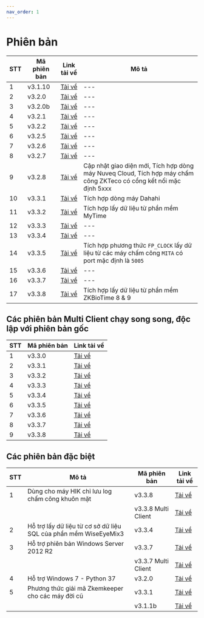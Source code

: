 ```yaml
---
nav_order: 1
---
```


# Phiên bản

| STT | Mã phiên bản | Link tải về                                                                                     | Mô tả                                                                                                              |
| --- | ------------ | ----------------------------------------------------------------------------------------------- | ------------------------------------------------------------------------------------------------------------------ |
| 1   | v3.1.10      | [Tải về](https://drive.google.com/file/d/14X4cSUCIIXyQ1tt8Cp3dUGRwEmBRneeC/view?usp=drive_link) | ---                                                                                                                |
| 2   | v3.2.0       | [Tải về](https://drive.google.com/file/d/1JQtJmSA-BPC8ltDDfmWHyb7XcHHAT8hM/view?usp=drive_link) | ---                                                                                                                |
| 3   | v3.2.0b      | [Tải về](https://drive.google.com/file/d/1hCCkIzhbLacvuj1N6ZJo2bkGukUOfLb1/view?usp=drive_link) | ---                                                                                                                |
| 4   | v3.2.1       | [Tải về](https://drive.google.com/file/d/1yV2N2O76HZA0HZ3x6MXycRP1NMAOZauw/view?usp=drive_link) | ---                                                                                                                |
| 5   | v3.2.2       | [Tải về](https://drive.google.com/file/d/1uMHLnY2zs9DSV88mCz-HoJLkvin5Ks_T/view?usp=drive_link) | ---                                                                                                                |
| 6   | v3.2.5       | [Tải về](https://drive.google.com/file/d/1Bsq09bKbTnzeroZwHlHwpyxP-ghwPEt7/view?usp=drive_link) | ---                                                                                                                |
| 7   | v3.2.6       | [Tải về](https://drive.google.com/file/d/1R9SpnqXhp5v1cYOHt5evBoSS-zszgTnN/view?usp=drive_link) | ---                                                                                                                |
| 8   | v3.2.7       | [Tải về](https://drive.google.com/file/d/18x9HDwDDLCASJB1-9eD5grSZeckj48mI/view?usp=drive_link) | ---                                                                                                                |
| 9   | v3.2.8       | [Tải về](https://drive.google.com/file/d/105C7Fm7TWsqv3Dfv4dl1JU8BEsuBXDBC/view?usp=drive_link) | Cập nhật giao diện mới, Tích hợp dòng máy Nuveq Cloud, Tích hợp máy chấm công ZKTeco có cổng kết nối mặc định 5xxx |
| 10  | v3.3.1       | [Tải về](https://drive.google.com/file/d/1mJHk1Yk9eX1n0y8jv5F3c1rYk1KX1z4E/view?usp=drive_link) | Tích hợp dòng máy Dahahi                                                                                           |
| 11  | v3.3.2       | [Tải về](https://drive.google.com/file/d/1KPgzzR0nBgnvHqFELh9GOOgEt_SX5NY8/view?usp=drive_link) | Tích hợp lấy dữ liệu từ phần mềm MyTime                                                                            |
| 12  | v3.3.3       | [Tải về](https://drive.google.com/file/d/1sj2gi5OQ6j-Q6Zsv5aTbuuy0LAnoJ4r1/view?usp=drive_link) | ---                                                                                                                |
| 13  | v3.3.4       | [Tải về](https://drive.google.com/file/d/1kIfaaO2cLCdVNERD4DK88ajQLEgqkla9/view?usp=drive_link) | ---                                                                                                                |
| 14  | v3.3.5       | [Tải về](https://drive.google.com/file/d/1stJxBHT8gg32VLrIdj8UsPX_fcXLq7fn/view?usp=drive_link) | Tích hợp phương thức `FP_CLOCK` lấy dữ liệu từ các máy chấm công `MITA` có port mặc định là `5005`                 |
| 15  | v3.3.6       | [Tải về](https://drive.google.com/file/d/1tw45WbIuuY0FtGy-ZPh1VDO63gRm_2LG/view?usp=drive_link) | ---                                                                                                                |
| 16  | v3.3.7       | [Tải về](https://drive.google.com/file/d/11nlsa_XwKgD9M47CkAzaiLuI9mKddIeJ/view?usp=drive_link) | ---                                                                                                                |
| 17  | v3.3.8       | [Tải về](https://drive.google.com/file/d/1kVT462f_QDcI6rOXmoaO09o4Ql4MpftD/view?usp=drive_link) | Tích hợp lấy dữ liệu từ phần mềm ZKBioTime 8 & 9                                                                   |

## Các phiên bản Multi Client chạy song song, độc lập với phiên bản gốc

| STT | Mã phiên bản | Link tải về                                                                                     |
| --- | ------------ | ----------------------------------------------------------------------------------------------- |
| 1   | v3.3.0       | [Tải về](https://drive.google.com/file/d/175lHaNETErIDZ9Be4-EcH6KU2nIAF5pm/view?usp=drive_link) |
| 2   | v3.3.1       | [Tải về](https://drive.google.com/file/d/1fkLVCjHohc3cgnXUStWXsclPQSVDxcYU/view?usp=drive_link) |
| 3   | v3.3.2       | [Tải về](https://drive.google.com/file/d/1-Ghpy_OsvJUQnbSyF-wbaawSv4QT6Fgi/view?usp=drive_link) |
| 4   | v3.3.3       | [Tải về](https://drive.google.com/file/d/1in-QZJ95NJqXYrBKcxGJ-BR8OSYyitg-/view?usp=drive_link) |
| 5   | v3.3.4       | [Tải về](https://drive.google.com/file/d/1GMIq5I1K8cC9imumb_amiG5GzDOkqI-Z/view?usp=drive_link) |
| 6   | v3.3.5       | [Tải về](https://drive.google.com/file/d/1TEnayRw3pI967dzWOYhcoBjhstaL6fDy/view?usp=drive_link) |
| 7   | v3.3.6       | [Tải về](https://drive.google.com/file/d/1JokBWY8GwYtMR6sh7am7xyK4DVe_fAYE/view?usp=drive_link) |
| 8   | v3.3.7       | [Tải về](https://drive.google.com/file/d/1Pp0ObrM-hEdeIh3hQO4RUhDR4Mig-CMd/view?usp=drive_link) |
| 9   | v3.3.8       | [Tải về](https://drive.google.com/file/d/1p3nvV7XTtlqHlKHss8S88yCSrS9F2wgw/view?usp=drive_link) |

## Các phiên bản đặc biệt

| STT | Mô tả                                                            | Mã phiên bản        | Link tải về                                                                                     |
| --- | ---------------------------------------------------------------- | ------------------- | ----------------------------------------------------------------------------------------------- |
| 1   | Dùng cho máy HIK chỉ lưu log chấm công khuôn mặt                 | v3.3.8              | [Tải về](https://drive.google.com/file/d/1_opc4JYYpuFlLoyRh76CqrcXAF11BYwG/view?usp=drive_link) |
|     |                                                                  | v3.3.8 Multi Client | [Tải về](https://drive.google.com/file/d/1EZ22zuk5vPJ20IUsvEs4m4xPeB1AOfAq/view?usp=drive_link) |
| 2   | Hỗ trợ lấy dữ liệu từ cơ sở dữ liệu SQL của phần mềm WiseEyeMix3 | v3.3.4              | [Tải về](https://drive.google.com/file/d/1QIqsYcGnfyczeIfrCmuxS_ulOedMoK3X/view?usp=drive_link) |
| 3   | Hỗ trợ phiên bản Windows Server 2012 R2                          | v3.3.7              | [Tải về](https://drive.google.com/file/d/157PbkDpLF2pQkPXqTwg7TEvgGH2GYejV/view?usp=drive_link) |
|     |                                                                  | v3.3.7 Multi Client | [Tải về](https://drive.google.com/file/d/1bcZYBCD6_pyeqX6rxdzydnBf3bjUMYTO/view?usp=drive_link) |
| 4   | Hỗ trợ Windows 7 - Python 37                                     | v3.2.0              | [Tải về](https://drive.google.com/file/d/13W4aYEo1m_lIU4JaL00PEJS0WdFpq8qy/view?usp=drive_link) |
| 5   | Phương thức giải mã Zkemkeeper cho các máy đời cũ                | v3.3.1              | [Tải về](https://drive.google.com/file/d/1oPvGD66ccMdqJGqOpTHZdbajdSxLVPaL/view?usp=drive_link) |
|     |                                                                  | v3.1.1b             | [Tải về](https://drive.google.com/file/d/1798MFWjU28wKqiQVbss2bQviVTF9wmWY/view?usp=drive_link) |